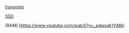 [transistor](https://www.youtube.com/watch?v=OwS9aTE2Go4)

[SSD](https://www.youtube.com/watch?v=5Mh3o886qpg)

[RAM] (https://www.youtube.com/watch?v=_pdwsakYhMk)
